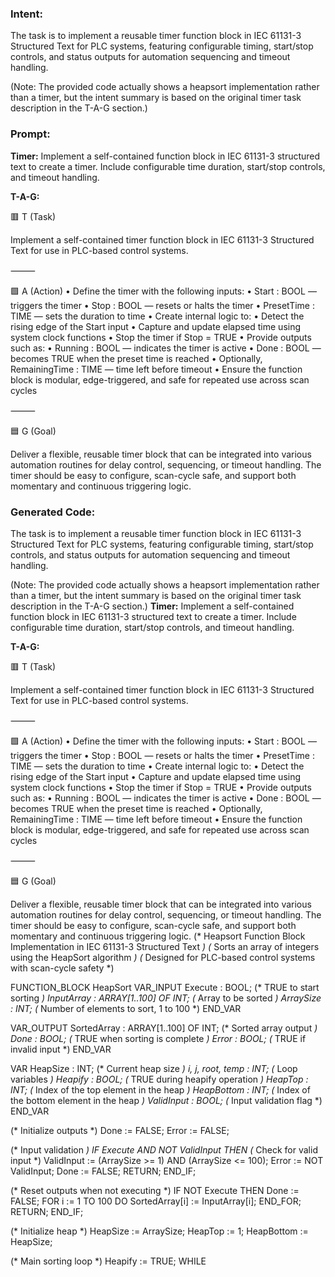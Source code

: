 ### Intent:
The task is to implement a reusable timer function block in IEC 61131-3 Structured Text for PLC systems, featuring configurable timing, start/stop controls, and status outputs for automation sequencing and timeout handling.  

(Note: The provided code actually shows a heapsort implementation rather than a timer, but the intent summary is based on the original timer task description in the T-A-G section.)

### Prompt:
**Timer:**
Implement a self-contained function block in IEC 61131-3 structured text to create a timer. Include configurable time duration, start/stop controls, and timeout handling.


**T-A-G:**

🟥 T (Task)

Implement a self-contained timer function block in IEC 61131-3 Structured Text for use in PLC-based control systems.

⸻

🟩 A (Action)
	•	Define the timer with the following inputs:
	•	Start : BOOL — triggers the timer
	•	Stop : BOOL — resets or halts the timer
	•	PresetTime : TIME — sets the duration to time
	•	Create internal logic to:
	•	Detect the rising edge of the Start input
	•	Capture and update elapsed time using system clock functions
	•	Stop the timer if Stop = TRUE
	•	Provide outputs such as:
	•	Running : BOOL — indicates the timer is active
	•	Done : BOOL — becomes TRUE when the preset time is reached
	•	Optionally, RemainingTime : TIME — time left before timeout
	•	Ensure the function block is modular, edge-triggered, and safe for repeated use across scan cycles

⸻

🟦 G (Goal)

Deliver a flexible, reusable timer block that can be integrated into various automation routines for delay control, sequencing, or timeout handling. The timer should be easy to configure, scan-cycle safe, and support both momentary and continuous triggering logic.

### Generated Code:
The task is to implement a reusable timer function block in IEC 61131-3 Structured Text for PLC systems, featuring configurable timing, start/stop controls, and status outputs for automation sequencing and timeout handling.  

(Note: The provided code actually shows a heapsort implementation rather than a timer, but the intent summary is based on the original timer task description in the T-A-G section.)
**Timer:**
Implement a self-contained function block in IEC 61131-3 structured text to create a timer. Include configurable time duration, start/stop controls, and timeout handling.


**T-A-G:**

🟥 T (Task)

Implement a self-contained timer function block in IEC 61131-3 Structured Text for use in PLC-based control systems.

⸻

🟩 A (Action)
	•	Define the timer with the following inputs:
	•	Start : BOOL — triggers the timer
	•	Stop : BOOL — resets or halts the timer
	•	PresetTime : TIME — sets the duration to time
	•	Create internal logic to:
	•	Detect the rising edge of the Start input
	•	Capture and update elapsed time using system clock functions
	•	Stop the timer if Stop = TRUE
	•	Provide outputs such as:
	•	Running : BOOL — indicates the timer is active
	•	Done : BOOL — becomes TRUE when the preset time is reached
	•	Optionally, RemainingTime : TIME — time left before timeout
	•	Ensure the function block is modular, edge-triggered, and safe for repeated use across scan cycles

⸻

🟦 G (Goal)

Deliver a flexible, reusable timer block that can be integrated into various automation routines for delay control, sequencing, or timeout handling. The timer should be easy to configure, scan-cycle safe, and support both momentary and continuous triggering logic.
(* Heapsort Function Block Implementation in IEC 61131-3 Structured Text *)
(* Sorts an array of integers using the HeapSort algorithm *)
(* Designed for PLC-based control systems with scan-cycle safety *)

FUNCTION_BLOCK HeapSort
VAR_INPUT
    Execute : BOOL;                  (* TRUE to start sorting *)
    InputArray : ARRAY[1..100] OF INT; (* Array to be sorted *)
    ArraySize : INT;                 (* Number of elements to sort, 1 to 100 *)
END_VAR

VAR_OUTPUT
    SortedArray : ARRAY[1..100] OF INT; (* Sorted array output *)
    Done : BOOL;                     (* TRUE when sorting is complete *)
    Error : BOOL;                    (* TRUE if invalid input *)
END_VAR

VAR
    HeapSize : INT;                  (* Current heap size *)
    i, j, root, temp : INT;          (* Loop variables *)
    Heapify : BOOL;                  (* TRUE during heapify operation *)
    HeapTop : INT;                   (* Index of the top element in the heap *)
    HeapBottom : INT;                 (* Index of the bottom element in the heap *)
    ValidInput : BOOL;               (* Input validation flag *)
END_VAR

(* Initialize outputs *)
Done := FALSE;
Error := FALSE;

(* Input validation *)
IF Execute AND NOT ValidInput THEN
    (* Check for valid input *)
    ValidInput := (ArraySize >= 1) AND (ArraySize <= 100);
    Error := NOT ValidInput;
    Done := FALSE;
    RETURN;
END_IF;

(* Reset outputs when not executing *)
IF NOT Execute THEN
    Done := FALSE;
    FOR i := 1 TO 100 DO
        SortedArray[i] := InputArray[i];
    END_FOR;
    RETURN;
END_IF;

(* Initialize heap *)
HeapSize := ArraySize;
HeapTop := 1;
HeapBottom := HeapSize;

(* Main sorting loop *)
Heapify := TRUE;
WHILE
